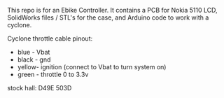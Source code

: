 This repo is for an Ebike Controller. It contains a PCB for Nokia 5110 LCD, SolidWorks files / STL's for the case, and Arduino code to work with a cyclone. 

Cyclone throttle cable pinout:
* blue - Vbat 
* black - gnd
* yellow- ignition (connect to Vbat to turn system on)
* green - throttle 0 to 3.3v

stock hall: D49E 503D
